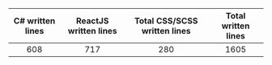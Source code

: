 
| C# written lines | ReactJS written lines | Total CSS/SCSS written lines | Total written lines | 
| :---: | :---: | :---: | :---: | 
| 608 | 717 | 280 | 1605|